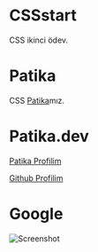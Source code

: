 # CSSstart

CSS ikinci ödev.

# Patika

CSS [Patika](https://www.patika.dev/tr)mız.

# Patika.dev

[Patika Profilim](https://app.patika.dev/nobran)

[Github Profilim](https://github.com/NizMucahit)

# Google
![Screenshot](/CSS-Ödev2/img/google1996.jpg)
